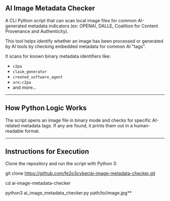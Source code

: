 ## AI Image Metadata Checker

A CLI Python script that can scan local image files for common AI-generated metadata indicators (ex: OPENAI, DALLE, Coalition for Content Provenance and Authenticity).

This tool helps identify whether an image has been processed or generated by AI tools by checking embedded metadata for common AI "tags".

It scans for known binary metadata identifiers like:
- `c2pa`
- `claim_generator`
- `created_software_agent`
- `urn:c2pa`
- and more...

---------------------------
## How Python Logic Works

The script opens an image file in binary mode and checks for specific AI-related metadata tags. If any are found, it prints them out in a human-readable format.

---------------------------

## Instructions for Execution

Clone the repository and run the script with Python 3:

git clone https://github.com/fe2o3cyber/ai-image-metadata-checker.git

cd ai-image-metadata-checker

python3 ai_image_metadata_checker.py path/to/image.jpg**
